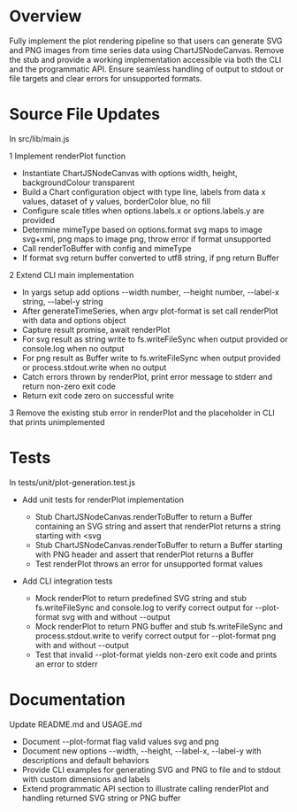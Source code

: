 # Overview
Fully implement the plot rendering pipeline so that users can generate SVG and PNG images from time series data using ChartJSNodeCanvas. Remove the stub and provide a working implementation accessible via both the CLI and the programmatic API. Ensure seamless handling of output to stdout or file targets and clear errors for unsupported formats.

# Source File Updates
In src/lib/main.js

1  Implement renderPlot function
   - Instantiate ChartJSNodeCanvas with options width, height, backgroundColour transparent
   - Build a Chart configuration object with type line, labels from data x values, dataset of y values, borderColor blue, no fill
   - Configure scale titles when options.labels.x or options.labels.y are provided
   - Determine mimeType based on options.format svg maps to image svg+xml, png maps to image png, throw error if format unsupported
   - Call renderToBuffer with config and mimeType
   - If format svg return buffer converted to utf8 string, if png return Buffer

2  Extend CLI main implementation
   - In yargs setup add options --width number, --height number, --label-x string, --label-y string
   - After generateTimeSeries, when argv plot-format is set call renderPlot with data and options object
   - Capture result promise, await renderPlot
   - For svg result as string write to fs.writeFileSync when output provided or console.log when no output
   - For png result as Buffer write to fs.writeFileSync when output provided or process.stdout.write when no output
   - Catch errors thrown by renderPlot, print error message to stderr and return non-zero exit code
   - Return exit code zero on successful write

3  Remove the existing stub error in renderPlot and the placeholder in CLI that prints unimplemented

# Tests
In tests/unit/plot-generation.test.js

- Add unit tests for renderPlot implementation
  - Stub ChartJSNodeCanvas.renderToBuffer to return a Buffer containing an SVG string and assert that renderPlot returns a string starting with <svg
  - Stub ChartJSNodeCanvas.renderToBuffer to return a Buffer starting with PNG header and assert that renderPlot returns a Buffer
  - Test renderPlot throws an error for unsupported format values

- Add CLI integration tests
  - Mock renderPlot to return predefined SVG string and stub fs.writeFileSync and console.log to verify correct output for --plot-format svg with and without --output
  - Mock renderPlot to return PNG buffer and stub fs.writeFileSync and process.stdout.write to verify correct output for --plot-format png with and without --output
  - Test that invalid --plot-format yields non-zero exit code and prints an error to stderr

# Documentation
Update README.md and USAGE.md

- Document --plot-format flag valid values svg and png
- Document new options --width, --height, --label-x, --label-y with descriptions and default behaviors
- Provide CLI examples for generating SVG and PNG to file and to stdout with custom dimensions and labels
- Extend programmatic API section to illustrate calling renderPlot and handling returned SVG string or PNG buffer